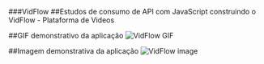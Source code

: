 ###VidFlow
##Estudos de consumo de API com JavaScript construindo o VidFlow - Plataforma de Videos

##GIF demonstrativo da aplicação
![VidFlow GIF](https://github.com/Joaocosmala/VidFlow/assets/78692465/4952749f-4d9e-48c1-8e96-8703b3c4f266)

##Imagem demonstrativa da aplicação
![VidFlow image](https://github.com/Joaocosmala/VidFlow/assets/78692465/b0575395-23f3-495e-8556-cd7fdf584e73)
